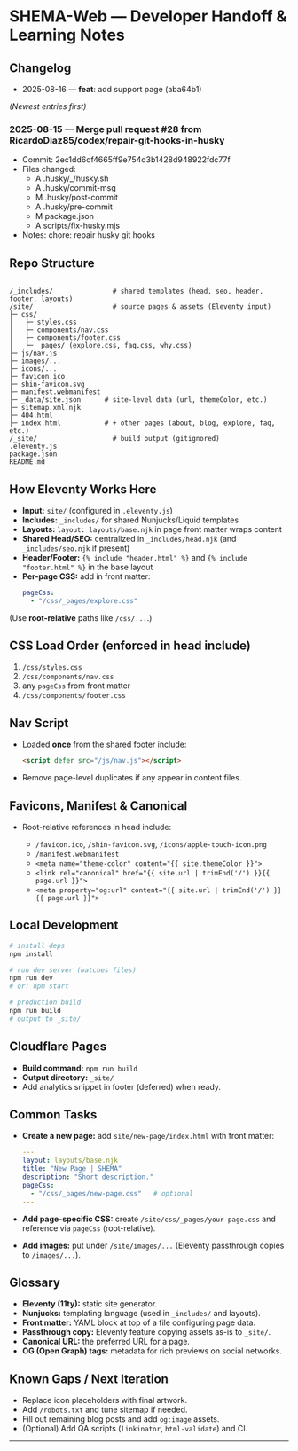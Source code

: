 # SHEMA-Web — Developer Handoff & Learning Notes

## Changelog
- 2025-08-16 — **feat**: add support page (aba64b1)

*(Newest entries first)*
### 2025-08-15 — Merge pull request #28 from RicardoDiaz85/codex/repair-git-hooks-in-husky
- Commit: 2ec1dd6df4665ff9e754d3b1428d948922fdc77f
- Files changed:
  - A	.husky/_/husky.sh
  - A	.husky/commit-msg
  - M	.husky/post-commit
  - A	.husky/pre-commit
  - M	package.json
  - A	scripts/fix-husky.mjs
- Notes:
  chore: repair husky git hooks


## Repo Structure
```

/_includes/               # shared templates (head, seo, header, footer, layouts)
/site/                    # source pages & assets (Eleventy input)
├─ css/
│   ├─ styles.css
│   ├─ components/nav.css
│   ├─ components/footer.css
│   └─ _pages/ (explore.css, faq.css, why.css)
├─ js/nav.js
├─ images/...
├─ icons/...
├─ favicon.ico
├─ shin-favicon.svg
├─ manifest.webmanifest
├─ _data/site.json      # site-level data (url, themeColor, etc.)
├─ sitemap.xml.njk
├─ 404.html
├─ index.html           # + other pages (about, blog, explore, faq, etc.)
/_site/                   # build output (gitignored)
.eleventy.js
package.json
README.md

````

## How Eleventy Works Here
- **Input:** `site/` (configured in `.eleventy.js`)
- **Includes:** `_includes/` for shared Nunjucks/Liquid templates
- **Layouts:** `layout: layouts/base.njk` in page front matter wraps content
- **Shared Head/SEO:** centralized in `_includes/head.njk` (and `_includes/seo.njk` if present)
- **Header/Footer:** `{% include "header.html" %}` and `{% include "footer.html" %}` in the base layout
- **Per-page CSS:** add in front matter:
  ```yaml
  pageCss:
    - "/css/_pages/explore.css"
  ```

(Use **root-relative** paths like `/css/...`.)

## CSS Load Order (enforced in head include)

1. `/css/styles.css`
2. `/css/components/nav.css`
3. any `pageCss` from front matter
4. `/css/components/footer.css`

## Nav Script

* Loaded **once** from the shared footer include:

  ```html
  <script defer src="/js/nav.js"></script>
  ```
* Remove page-level duplicates if any appear in content files.

## Favicons, Manifest & Canonical

* Root-relative references in head include:

  * `/favicon.ico`, `/shin-favicon.svg`, `/icons/apple-touch-icon.png`
  * `/manifest.webmanifest`
  * `<meta name="theme-color" content="{{ site.themeColor }}">`
  * `<link rel="canonical" href="{{ site.url | trimEnd('/') }}{{ page.url }}">`
  * `<meta property="og:url" content="{{ site.url | trimEnd('/') }}{{ page.url }}">`

## Local Development

```bash
# install deps
npm install

# run dev server (watches files)
npm run dev
# or: npm start

# production build
npm run build
# output to _site/
```

## Cloudflare Pages

* **Build command:** `npm run build`
* **Output directory:** `_site/`
* Add analytics snippet in footer (deferred) when ready.

## Common Tasks

* **Create a new page:** add `site/new-page/index.html` with front matter:

  ```yaml
  ---
  layout: layouts/base.njk
  title: "New Page | SHEMA"
  description: "Short description."
  pageCss:
    - "/css/_pages/new-page.css"   # optional
  ---
  ```
* **Add page-specific CSS:** create `/site/css/_pages/your-page.css` and reference via `pageCss` (root-relative).
* **Add images:** put under `/site/images/...` (Eleventy passthrough copies to `/images/...`).

## Glossary

* **Eleventy (11ty):** static site generator.
* **Nunjucks:** templating language (used in `_includes/` and layouts).
* **Front matter:** YAML block at top of a file configuring page data.
* **Passthrough copy:** Eleventy feature copying assets as-is to `_site/`.
* **Canonical URL:** the preferred URL for a page.
* **OG (Open Graph) tags:** metadata for rich previews on social networks.

## Known Gaps / Next Iteration

* Replace icon placeholders with final artwork.
* Add `/robots.txt` and tune sitemap if needed.
* Fill out remaining blog posts and add `og:image` assets.
* (Optional) Add QA scripts (`linkinator`, `html-validate`) and CI.

---
